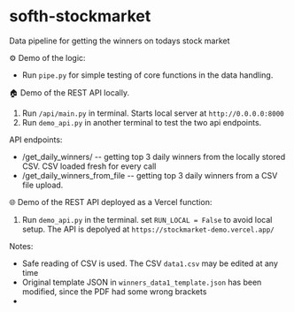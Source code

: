 # softh-stockmarket
Data pipeline for getting the winners on todays stock market

⚙️ Demo of the logic:
- Run `pipe.py` for simple testing of core functions in the data handling. 

🏠 Demo of the REST API locally.
1. Run `/api/main.py` in terminal. Starts local server at `http://0.0.0.0:8000`
2. Run `demo_api.py` in another terminal to test the two api endpoints.

API endpoints:
- /get_daily_winners/ -- getting top 3 daily winners from the locally stored CSV. CSV loaded fresh for every call
- /get_daily_winners_from_file -- getting top 3 daily winners from a CSV file upload.


🌐 Demo of the REST API deployed as a Vercel function:
1. Run `demo_api.py` in the terminal. set `RUN_LOCAL = False` to avoid local setup. The
API is depolyed at `https://stockmarket-demo.vercel.app/`


Notes:
- Safe reading of CSV is used. The CSV `data1.csv` may be edited at any time
- Original template JSON in `winners_data1_template.json` has been modified, since the PDF had some wrong brackets
- 